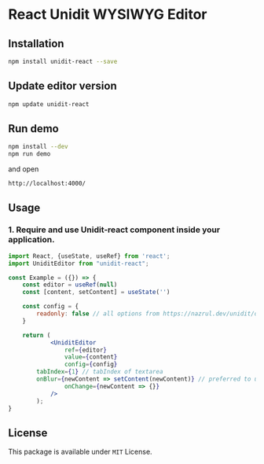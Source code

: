 # React Unidit WYSIWYG Editor

## Installation

```bash
npm install unidit-react --save
```

## Update editor version
```bash
npm update unidit-react
```

## Run demo
```bash
npm install --dev
npm run demo
```

and open
```
http://localhost:4000/
```

## Usage

### 1. Require and use Unidit-react component inside your application.

```jsx
import React, {useState, useRef} from 'react';
import UniditEditor from "unidit-react";

const Example = ({}) => {
	const editor = useRef(null)
	const [content, setContent] = useState('')

	const config = {
		readonly: false // all options from https://nazrul.dev/unidit/doc/
	}

	return (
            <UniditEditor
            	ref={editor}
                value={content}
                config={config}
		tabIndex={1} // tabIndex of textarea
		onBlur={newContent => setContent(newContent)} // preferred to use only this option to update the content for performance reasons
                onChange={newContent => {}}
            />
        );
}
```


License
-----
This package is available under `MIT` License.
